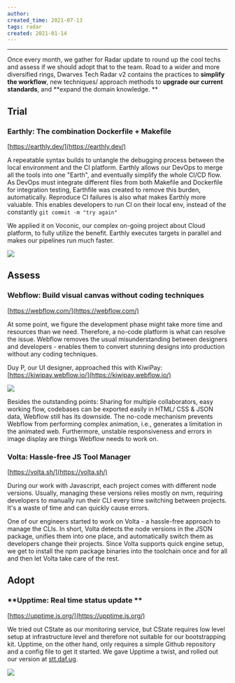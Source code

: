 ```yaml
---
author: 
created_time: 2021-07-13
tags: radar
created: 2021-01-14
---
```


---


Once every month, we gather for Radar update to round up the cool techs and assess if we should adopt that to the team. Road to a wider and more diversified rings, Dwarves Tech Radar v2 contains the practices to <span style='color:pink_background'>**simplify the workflow**</span>, new techniques/ approach methods to <span style='color:pink_background'>**upgrade our current standards**</span><span style='color:pink_background'>,</span> and <span style='color:pink_background'>**expand the domain knowledge. **</span>


## Trial

### Earthly: The combination Dockerfile + Makefile

[https://earthly.dev/](https://earthly.dev/)

A repeatable syntax builds to untangle the debugging process between the local environment and the CI platform. Earthly allows our DevOps to merge all the tools into one "Earth", and eventually simplify the whole CI/CD flow. As DevOps must integrate different files from both Makefile and Dockerfile for integration testing, Earthfile was created to remove this burden, automatically. Reproduce CI failures is also what makes Earthly more valuable. This enables developers to run CI on their local env, instead of the constantly `git commit -m "try again"`


We applied it on Voconic, our complex on-going project about Cloud platform, to fully utilize the benefit. Earthly executes targets in parallel and makes our pipelines run much faster.


![](https://s3.us-west-2.amazonaws.com/secure.notion-static.com/33809ae8-67ba-482b-b8f1-c608080ab486/earthly.png?X-Amz-Algorithm=AWS4-HMAC-SHA256&X-Amz-Content-Sha256=UNSIGNED-PAYLOAD&X-Amz-Credential=AKIAT73L2G45EIPT3X45%2F20231031%2Fus-west-2%2Fs3%2Faws4_request&X-Amz-Date=20231031T202452Z&X-Amz-Expires=3600&X-Amz-Signature=1bcd08b784424fbd3eb57b65b95acb5a578a7fa4524660ca3d680097e9d35934&X-Amz-SignedHeaders=host&x-id=GetObject)


## Assess

### Webflow: Build visual canvas without coding techniques

 [https://webflow.com/](https://webflow.com/) 

At some point, we figure the development phase might take more time and resources than we need. Therefore, a no-code platform is what can resolve the issue. Webflow removes the usual misunderstanding between designers and developers - enables them to convert stunning designs into production without any coding techniques. 

Duy P, our UI designer, approached this with KiwiPay: [https://kiwipay.webflow.io/](https://kiwipay.webflow.io/)


![](https://s3.us-west-2.amazonaws.com/secure.notion-static.com/90cfecfa-daca-42e3-9e47-4570cf541242/Screen_Shot_2021-01-14_at_15.17.26.png?X-Amz-Algorithm=AWS4-HMAC-SHA256&X-Amz-Content-Sha256=UNSIGNED-PAYLOAD&X-Amz-Credential=AKIAT73L2G45EIPT3X45%2F20231031%2Fus-west-2%2Fs3%2Faws4_request&X-Amz-Date=20231031T202452Z&X-Amz-Expires=3600&X-Amz-Signature=c491065abf44f4eb67385744f049f0cf415654b037b4b3bbde2952faa43f69ee&X-Amz-SignedHeaders=host&x-id=GetObject)


Besides the outstanding points: Sharing for multiple collaborators, easy working flow, codebases can be exported easily in HTML/ CSS & JSON data, Webflow still has its downside. The no-code mechanism prevents Webflow from performing complex animation, i.e., generates a limitation in the animated web. Furthermore, unstable responsiveness and errors in image display are things Webflow needs to work on.

### Volta: Hassle-free JS Tool Manager

[https://volta.sh/](https://volta.sh/) 

During our work with Javascript, each project comes with different node versions. Usually, managing these versions relies mostly on nvm, requiring developers to manually run their CLI every time switching between projects. It's a waste of time and can quickly cause errors.

One of our engineers started to work on Volta - a hassle-free approach to manage the CLIs. In short, Volta detects the node versions in the JSON package, unifies them into one place, and automatically switch them as developers change their projects. Since Volta supports quick engine setup, we get to install the npm package binaries into the toolchain once and for all and then let Volta take care of the rest.

## Adopt

### **Upptime: Real time status update **

[https://upptime.js.org/](https://upptime.js.org/)

We tried out CState as our monitoring service, but CState requires low level setup at infrastructure level and therefore not suitable for our bootstrapping kit. Upptime, on the other hand, only requires a simple Github repository and a config file to get it started. We gave Upptime a twist, and rolled out our version at [stt.daf.ug](http://stt.daf.ug/).


![](https://s3.us-west-2.amazonaws.com/secure.notion-static.com/e6fab069-0edd-4e22-9dac-27c340fd2304/Screen_Shot_2021-01-15_at_14.06.19.png?X-Amz-Algorithm=AWS4-HMAC-SHA256&X-Amz-Content-Sha256=UNSIGNED-PAYLOAD&X-Amz-Credential=AKIAT73L2G45EIPT3X45%2F20231031%2Fus-west-2%2Fs3%2Faws4_request&X-Amz-Date=20231031T202452Z&X-Amz-Expires=3600&X-Amz-Signature=3e9482c939ecfe449f0b338634d7043357a66ee65c6afdee5b3493ba2719fbf4&X-Amz-SignedHeaders=host&x-id=GetObject)



